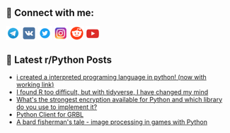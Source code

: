 ## 🔎 Connect with me:
[<img src="https://github.com/bullbesh/bullbesh/blob/main/images/Telegram.png" width="32" height="32" />](https://t.me/bullbesh)
[<img src="https://github.com/bullbesh/bullbesh/blob/main/images/VK.png" width="32" height="32" />](https://vk.com/bullbesh)
[<img src="https://github.com/bullbesh/bullbesh/blob/main/images/Twitter.png" width="32" height="32" />](https://twitter.com/bullbesh1)
[<img src="https://github.com/bullbesh/bullbesh/blob/main/images/Instagram.png" width="32" height="32" />](https://www.instagram.com/bullbesh)
[<img src="https://github.com/bullbesh/bullbesh/blob/main/images/Reddit.png" width="32" height="32" />](https://www.reddit.com/user/bullbesh)
[<img src="https://github.com/bullbesh/bullbesh/blob/main/images/YouTube.png" width="32" height="32" />](https://www.youtube.com/channel/UCtfjRs6uzgq5mfm8S06WTcg)

## 📕 Latest r/Python Posts
<!-- BLOG-POST-LIST:START -->
- [i created a interpreted programing language in python! &lpar;now with working link&rpar;](https://www.reddit.com/r/Python/comments/x4rr16/i_created_a_interpreted_programing_language_in/)
- [I found R too difficult, but with tidyverse, I have changed my mind](https://www.reddit.com/r/Python/comments/x4rjt6/i_found_r_too_difficult_but_with_tidyverse_i_have/)
- [What&#39;s the strongest encryption available for Python and which library do you use to implement it?](https://www.reddit.com/r/Python/comments/x4qpf5/whats_the_strongest_encryption_available_for/)
- [Python Client for GRBL](https://www.reddit.com/r/Python/comments/x4nptj/python_client_for_grbl/)
- [A bard fisherman&#39;s tale - image processing in games with Python](https://www.reddit.com/r/Python/comments/x4ne7b/a_bard_fishermans_tale_image_processing_in_games/)
<!-- BLOG-POST-LIST:END -->
